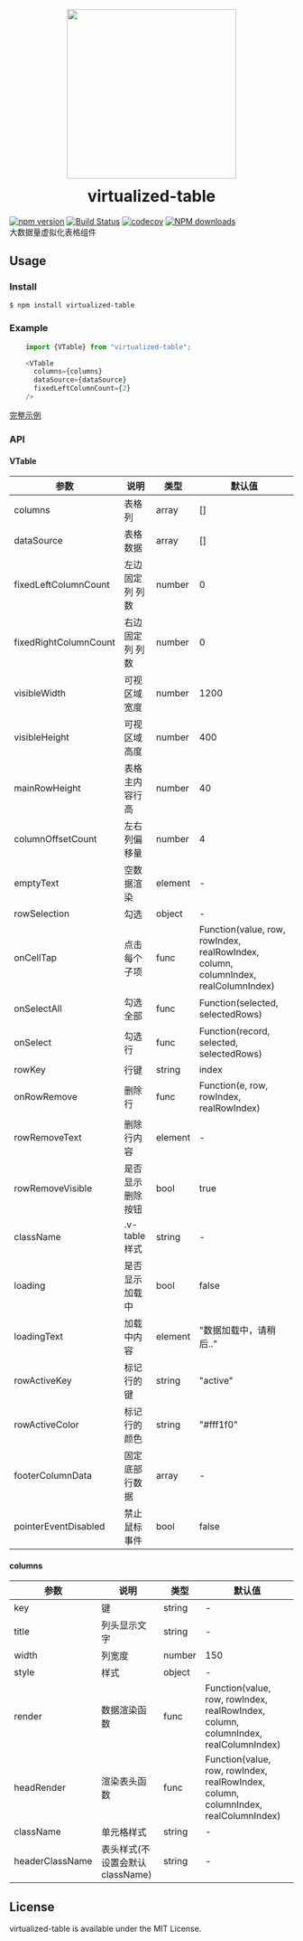 
<p align="center">
  <a href="#">
    <img width="300" src="https://raw.githubusercontent.com/PengChen96/virtualized-table/master/logo.png">
  </a>
  <h1 align="center" style="margin-top: 0px">virtualized-table</h1>
</p>

[![npm version](https://badge.fury.io/js/virtualized-table.svg)](http://badge.fury.io/js/virtualized-table)
[![Build Status](https://travis-ci.org/PengChen96/virtualized-table.svg?branch=master)](https://travis-ci.org/PengChen96/virtualized-table)
[![codecov](https://codecov.io/gh/PengChen96/virtualized-table/branch/master/graph/badge.svg)](https://codecov.io/gh/PengChen96/virtualized-table)
[![NPM downloads](http://img.shields.io/npm/dm/virtualized-table.svg?style=flat-square)](https://www.npmjs.com/package/virtualized-table)    
大数据量虚拟化表格组件

## Usage

### Install
```
$ npm install virtualized-table
```

### Example
```javascript
    import {VTable} from "virtualized-table";

    <VTable
      columns={columns}
      dataSource={dataSource}
      fixedLeftColumnCount={2}
    />
```
[完整示例](https://github.com/PengChen96/virtualized-table/blob/master/src/example/VTable/index.js)

### API
#### VTable
参数 | 说明 | 类型 | 默认值 
---|---|---|---
columns | 表格列 | array | []
dataSource | 表格数据 | array | []
fixedLeftColumnCount | 左边固定列 列数 | number | 0
fixedRightColumnCount | 右边固定列 列数 | number | 0
visibleWidth | 可视区域宽度 | number | 1200
visibleHeight | 可视区域高度 | number | 400
mainRowHeight | 表格主内容行高 | number | 40
columnOffsetCount | 左右列偏移量 | number | 4
emptyText | 空数据渲染 | element | -
rowSelection | 勾选 | object | -
onCellTap | 点击每个子项 | func | Function(value, row, rowIndex, realRowIndex, column, columnIndex, realColumnIndex)
onSelectAll | 勾选全部 | func | Function(selected, selectedRows)
onSelect | 勾选行 | func | Function(record, selected, selectedRows)
rowKey | 行键 | string | index
onRowRemove | 删除行 | func | Function(e, row, rowIndex, realRowIndex)
rowRemoveText | 删除行内容 | element | -
rowRemoveVisible | 是否显示删除按钮 | bool | true
className | .v-table样式 | string | -
loading | 是否显示加载中 | bool | false
loadingText | 加载中内容 | element | "数据加载中，请稍后.."
rowActiveKey | 标记行的键 | string | "active"
rowActiveColor | 标记行的颜色 | string | "#fff1f0"
footerColumnData | 固定底部行数据 | array | -
pointerEventDisabled | 禁止鼠标事件 | bool | false

#### columns
参数 | 说明 | 类型 | 默认值 
---|---|---|---
key | 键 | string | -
title | 列头显示文字 | string | -
width | 列宽度 | number | 150
style | 样式 | object | -
render | 数据渲染函数 | func | Function(value, row, rowIndex, realRowIndex, column, columnIndex, realColumnIndex)
headRender | 渲染表头函数 | func | Function(value, row, rowIndex, realRowIndex, column, columnIndex, realColumnIndex)
className | 单元格样式 | string | -
headerClassName | 表头样式(不设置会默认className) | string | -

## License
virtualized-table is available under the MIT License.
